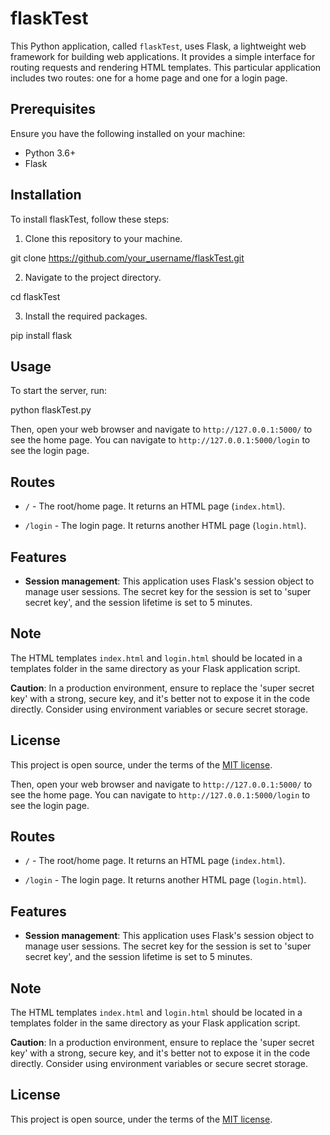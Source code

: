 # flaskTest

This Python application, called `flaskTest`, uses Flask, a lightweight web framework for building web applications. It provides a simple interface for routing requests and rendering HTML templates. This particular application includes two routes: one for a home page and one for a login page.

## Prerequisites

Ensure you have the following installed on your machine:

- Python 3.6+
- Flask

## Installation

To install flaskTest, follow these steps:

1. Clone this repository to your machine.

git clone https://github.com/your_username/flaskTest.git


2. Navigate to the project directory.

cd flaskTest


3. Install the required packages.

pip install flask


## Usage

To start the server, run:

python flaskTest.py


Then, open your web browser and navigate to `http://127.0.0.1:5000/` to see the home page. You can navigate to `http://127.0.0.1:5000/login` to see the login page.

## Routes

- `/` - The root/home page. It returns an HTML page (`index.html`).

- `/login` - The login page. It returns another HTML page (`login.html`).

## Features

- **Session management**: This application uses Flask's session object to manage user sessions. The secret key for the session is set to 'super secret key', and the session lifetime is set to 5 minutes.

## Note

The HTML templates `index.html` and `login.html` should be located in a templates folder in the same directory as your Flask application script. 

**Caution**: In a production environment, ensure to replace the 'super secret key' with a strong, secure key, and it's better not to expose it in the code directly. Consider using environment variables or secure secret storage.

## License

This project is open source, under the terms of the [MIT license](https://opensource.org/licenses/MIT).


Then, open your web browser and navigate to `http://127.0.0.1:5000/` to see the home page. You can navigate to `http://127.0.0.1:5000/login` to see the login page.

## Routes

- `/` - The root/home page. It returns an HTML page (`index.html`).

- `/login` - The login page. It returns another HTML page (`login.html`).

## Features

- **Session management**: This application uses Flask's session object to manage user sessions. The secret key for the session is set to 'super secret key', and the session lifetime is set to 5 minutes.

## Note

The HTML templates `index.html` and `login.html` should be located in a templates folder in the same directory as your Flask application script. 

**Caution**: In a production environment, ensure to replace the 'super secret key' with a strong, secure key, and it's better not to expose it in the code directly. Consider using environment variables or secure secret storage.

## License

This project is open source, under the terms of the [MIT license](https://opensource.org/licenses/MIT).
